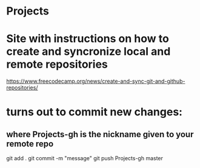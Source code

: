 # Projects

# Site with instructions on how to create and syncronize local and remote repositories

https://www.freecodecamp.org/news/create-and-sync-git-and-github-repositories/ 

# turns out to commit new changes:
## where Projects-gh is the nickname given to your remote repo

git add . 
git commit -m "message"
git push Projects-gh master